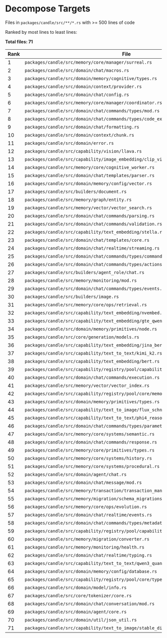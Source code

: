 # Decompose Targets

Files in `packages/candle/src/**/*.rs` with >= 500 lines of code

Ranked by most lines to least lines:

**Total files: 71**

| Rank | File | Lines |
|------|------|-------|
| 1 | `packages/candle/src/memory/core/manager/surreal.rs` | 2,062 |
| 2 | `packages/candle/src/domain/chat/macros.rs` | 2,032 |
| 3 | `packages/candle/src/domain/memory/cognitive/types.rs` | 1,970 |
| 4 | `packages/candle/src/domain/context/provider.rs` | 1,834 |
| 5 | `packages/candle/src/domain/chat/config.rs` | 1,469 |
| 6 | `packages/candle/src/memory/core/manager/coordinator.rs` | 1,330 |
| 7 | `packages/candle/src/domain/chat/commands/types/mod.rs` | 1,308 |
| 8 | `packages/candle/src/domain/chat/commands/types/code_execution.rs` | 1,273 |
| 9 | `packages/candle/src/domain/chat/formatting.rs` | 1,226 |
| 10 | `packages/candle/src/domain/context/chunk.rs` | 1,116 |
| 11 | `packages/candle/src/domain/error.rs` | 1,061 |
| 12 | `packages/candle/src/capability/vision/llava.rs` | 1,028 |
| 13 | `packages/candle/src/capability/image_embedding/clip_vision.rs` | 1,011 |
| 14 | `packages/candle/src/memory/core/cognitive_worker.rs` | 1,006 |
| 15 | `packages/candle/src/domain/chat/templates/parser.rs` | 942 |
| 16 | `packages/candle/src/domain/memory/config/vector.rs` | 937 |
| 17 | `packages/candle/src/builders/document.rs` | 915 |
| 18 | `packages/candle/src/memory/graph/entity.rs` | 909 |
| 19 | `packages/candle/src/memory/vector/vector_search.rs` | 907 |
| 20 | `packages/candle/src/domain/chat/commands/parsing.rs` | 894 |
| 21 | `packages/candle/src/domain/chat/commands/validation.rs` | 890 |
| 22 | `packages/candle/src/capability/text_embedding/stella.rs` | 883 |
| 23 | `packages/candle/src/domain/chat/templates/core.rs` | 878 |
| 24 | `packages/candle/src/domain/chat/realtime/streaming.rs` | 829 |
| 25 | `packages/candle/src/domain/chat/commands/types/commands.rs` | 818 |
| 26 | `packages/candle/src/domain/chat/commands/types/actions.rs` | 812 |
| 27 | `packages/candle/src/builders/agent_role/chat.rs` | 807 |
| 28 | `packages/candle/src/memory/monitoring/mod.rs` | 799 |
| 29 | `packages/candle/src/domain/chat/commands/types/events.rs` | 762 |
| 30 | `packages/candle/src/builders/image.rs` | 746 |
| 31 | `packages/candle/src/memory/core/ops/retrieval.rs` | 735 |
| 32 | `packages/candle/src/capability/text_embedding/nvembed.rs` | 715 |
| 33 | `packages/candle/src/capability/text_embedding/gte_qwen.rs` | 711 |
| 34 | `packages/candle/src/domain/memory/primitives/node.rs` | 709 |
| 35 | `packages/candle/src/core/generation/models.rs` | 688 |
| 36 | `packages/candle/src/capability/text_embedding/jina_bert.rs` | 688 |
| 37 | `packages/candle/src/capability/text_to_text/kimi_k2.rs` | 685 |
| 38 | `packages/candle/src/capability/text_embedding/bert.rs` | 679 |
| 39 | `packages/candle/src/capability/registry/pool/capabilities/image_embedding.rs` | 677 |
| 40 | `packages/candle/src/domain/chat/commands/execution.rs` | 674 |
| 41 | `packages/candle/src/memory/vector/vector_index.rs` | 672 |
| 42 | `packages/candle/src/capability/registry/pool/core/memory_governor.rs` | 671 |
| 43 | `packages/candle/src/domain/memory/primitives/types.rs` | 666 |
| 44 | `packages/candle/src/capability/text_to_image/flux_schnell.rs` | 651 |
| 45 | `packages/candle/src/capability/text_to_text/phi4_reasoning.rs` | 609 |
| 46 | `packages/candle/src/domain/chat/commands/types/parameters.rs` | 608 |
| 47 | `packages/candle/src/memory/core/systems/semantic.rs` | 600 |
| 48 | `packages/candle/src/domain/chat/commands/response.rs` | 600 |
| 49 | `packages/candle/src/memory/core/primitives/types.rs` | 599 |
| 50 | `packages/candle/src/memory/core/systems/history.rs` | 599 |
| 51 | `packages/candle/src/memory/core/systems/procedural.rs` | 594 |
| 52 | `packages/candle/src/domain/agent/chat.rs` | 593 |
| 53 | `packages/candle/src/domain/chat/message/mod.rs` | 587 |
| 54 | `packages/candle/src/memory/transaction/transaction_manager.rs` | 583 |
| 55 | `packages/candle/src/memory/migration/schema_migrations.rs` | 581 |
| 56 | `packages/candle/src/memory/core/ops/evolution.rs` | 572 |
| 57 | `packages/candle/src/domain/chat/realtime/events.rs` | 571 |
| 58 | `packages/candle/src/domain/chat/commands/types/metadata.rs` | 559 |
| 59 | `packages/candle/src/capability/registry/pool/capabilities/vision.rs` | 555 |
| 60 | `packages/candle/src/memory/migration/converter.rs` | 553 |
| 61 | `packages/candle/src/memory/monitoring/health.rs` | 547 |
| 62 | `packages/candle/src/domain/chat/realtime/typing.rs` | 543 |
| 63 | `packages/candle/src/capability/text_to_text/qwen3_quantized.rs` | 540 |
| 64 | `packages/candle/src/domain/memory/config/database.rs` | 537 |
| 65 | `packages/candle/src/capability/registry/pool/core/types.rs` | 527 |
| 66 | `packages/candle/src/domain/model/info.rs` | 518 |
| 67 | `packages/candle/src/core/tokenizer/core.rs` | 506 |
| 68 | `packages/candle/src/domain/chat/conversation/mod.rs` | 506 |
| 69 | `packages/candle/src/domain/agent/core.rs` | 504 |
| 70 | `packages/candle/src/domain/util/json_util.rs` | 503 |
| 71 | `packages/candle/src/capability/text_to_image/stable_diffusion_35_turbo/worker.rs` | 501 |
